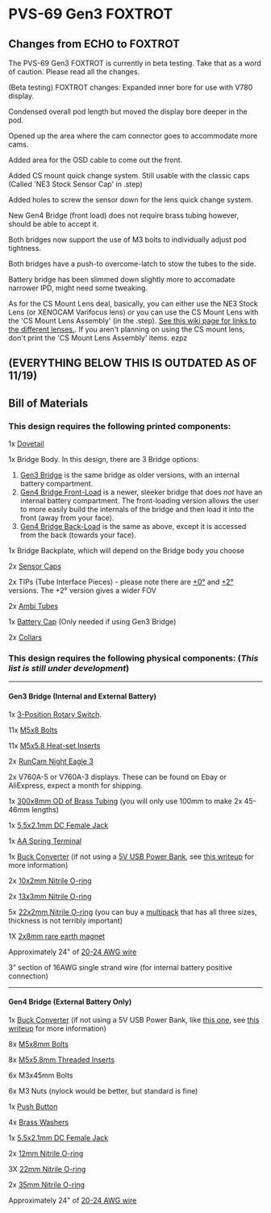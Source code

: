 # PVS-69 Gen3 FOXTROT

## Changes from ECHO to FOXTROT

The PVS-69 Gen3 FOXTROT is currently in beta testing. Take that as a word of caution. Please read all the changes.

(Beta testing) FOXTROT changes:
Expanded inner bore for use with V780 display.

Condensed overall pod length but moved the display bore deeper in the pod.

Opened up the area where the cam connector goes to accommodate more cams.

Added area for the OSD cable to come out the front.

Added CS mount quick change system. Still usable with the classic caps (Called 'NE3 Stock Sensor Cap' in .step)

Added holes to screw the sensor down for the lens quick change system.

New Gen4 Bridge (front load) does not require brass tubing however, should be able to accept it.

Both bridges now support the use of M3 bolts to individually adjust pod tightness.

Both bridges have a push-to overcome-latch to stow the tubes to the side.

Battery bridge has been slimmed down slightly more to accomadate narrower IPD, might need some tweaking.

As for the CS Mount Lens deal, basically, you can either use the NE3 Stock Lens (or XENOCAM Varifocus lens) *or* you can use the CS Mount Lens with the 'CS Mount Lens Assembly' (in the .step). [See this wiki page for links to the different lenses.](https://github.com/knack-69/PVS-69/wiki/Current-Lens-Comparison). If you aren't planning on using the CS mount lens, don't print the 'CS Mount Lens Assembly' items. ezpz

## (EVERYTHING BELOW THIS IS OUTDATED AS OF 11/19)

## Bill of Materials 

### This design requires the following printed components: 

1x [Dovetail](https://github.com/knack-69/PVS-69/blob/main/Gen3%20ECHO/STL/Dovetail.stl)

1x Bridge Body. In this design, there are 3 Bridge options:
1. [Gen3 Bridge](https://github.com/knack-69/PVS-69/blob/main/Gen3%20ECHO/STL/Gen3%20bridge%20body.stl) is the same bridge as older versions, with an internal battery compartment.
2. [Gen4 Bridge Front-Load](https://github.com/knack-69/PVS-69/blob/main/Gen3%20ECHO/STL/Gen4%20bridge%20front-load%20body.stl) is a newer, sleeker bridge that does *not* have an internal battery compartment. The front-loading version allows the user to more easily build the internals of the bridge and then load it into the front (away from your face).
3. [Gen4 Bridge Back-Load](https://github.com/knack-69/PVS-69/blob/main/Gen3%20ECHO/STL/Gen4%20bridge%20back-load%20body.stl) is the same as above, except it is accessed from the back (towards your face).

1x Bridge Backplate, which will depend on the Bridge body you choose

2x [Sensor Caps](https://github.com/knack-69/PVS-69/blob/main/Gen3%20ECHO/STL/RunCam%20sensor%20cap.stl)

2x TIPs (Tube Interface Pieces) - please note there are [+0°](https://github.com/knack-69/PVS-69/blob/main/Gen3%20ECHO/STL/%2B0%20TIP.stl) and [+2°](https://github.com/knack-69/PVS-69/tree/main/Gen3%20ECHO/STL) versions. 
    The +2° version gives a wider FOV

2x [Ambi Tubes](https://github.com/knack-69/PVS-69/blob/main/Gen3%20ECHO/STL/Ambi%20tube%20-%20ECHO%20.stl)

1x [Battery Cap](https://github.com/knack-69/PVS-69/blob/main/Gen3%20ECHO/STL/Battery%20cap.stl) (Only needed if using Gen3 Bridge)

2x [Collars](https://github.com/knack-69/PVS-69/blob/main/Gen3%20ECHO/STL/Collar.stl)


### This design requires the following physical components: (*This list is still under development*)

---

#### Gen3 Bridge (Internal and External Battery)

1x [3-Position Rotary Switch](https://amzn.to/3TspGUS).

11x [M5x8 Bolts](https://amzn.to/3EyraZz)

11x [M5x5.8 Heat-set Inserts](https://amzn.to/3E0fzRt)

2x [RunCam Night Eagle 3](https://amzn.to/3Epdyhh)

2x V760A-5 or V760A-3 displays. These can be found on Ebay or AliExpress, expect a month for shipping.

1x [300x8mm OD of Brass Tubing](https://amzn.to/3E3g5Oq) (you will only use 100mm to make 2x 45-46mm lengths)

1x [5.5x2.1mm DC Female Jack](https://amzn.to/3KLofNA)

1x [AA Spring Terminal](https://amzn.to/3EysOdH)

1x [Buck Converter](https://amzn.to/3KSzHHf) (if not using a [5V USB Power Bank](https://www.amazon.com/gp/product/B07QXV6N1B/), see [this writeup](https://github.com/knack-69/PVS-69/blob/main/Choosing%20the%20Right%20Battery%20Setup%20for%20My%20PVS-69.pdf) for more information)

2x [10x2mm Nitrile O-ring](https://amzn.to/37mEOko)

2x [13x3mm Nitrile O-ring](https://amzn.to/3KRAmsA)

5x [22x2mm Nitrile O-ring](https://amzn.to/3rrIp7N) (you can buy a [multipack](https://www.amazon.com/gp/product/B092MDGM110) that has all three sizes, thickness is not terribly important)

1X [2x8mm rare earth magnet](https://amzn.to/3Ostkga)

Approximately 24" of [20-24 AWG wire](https://amzn.to/3EoQ5yn)

3” section of 16AWG single strand wire (for internal battery positive connection)

---

#### Gen4 Bridge (External Battery Only)  

1x [Buck Converter](https://amzn.to/3KSzHHf) (if not using a 5V USB Power Bank, like [this one](https://www.amazon.com/gp/product/B07QXV6N1B/), see [this writeup](https://github.com/knack-69/PVS-69/blob/main/Choosing%20the%20Right%20Battery%20Setup%20for%20My%20PVS-69.pdf) for more information)

8x [M5x8mm Bolts](https://amzn.to/3EyraZz)

8x [M5x5.8mm Threaded Inserts](https://amzn.to/3E0fzRt)

6x M3x45mm Bolts

6x M3 Nuts (nylock would be better, but standard is fine)

1x [Push Button](https://amzn.to/3Txgdvg)

4x [Brass Washers](https://amzn.to/3WSWOI2)

1x [5.5x2.1mm DC Female Jack](https://amzn.to/3KLofNA)

2x [12mm Nitrile O-ring](https://amzn.to/3fV4qcD)

3X [22mm Nitrile O-ring](https://amzn.to/3V5NT4D)

2x [35mm Nitrile O-ring](https://amzn.to/3fVgjz8)

Approximately 24" of [20-24 AWG wire](https://amzn.to/3EoQ5yn)
